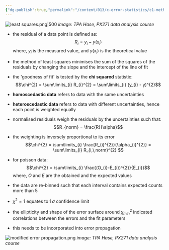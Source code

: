 ```yaml
---
{"dg-publish":true,"permalink":"/content/013/c-error-statistics/c1-method-of-least-squares/","noteIcon":"1","created":"2025-08-21T10:05:44.525+01:00","updated":"2025-08-21T10:42:20.893+01:00"}
---
```


![least squares.png|500](/img/user/pics/least%20squares.png)
*image: TPA Hase, PX271 data analysis course*

- the residual of a data point is defined as:
$$R_{i} = y_{i} - y(x_{i})$$
	where, $y_{i}$ is the measured value, and $y(x_{i})$ is the theoretical value

- the method of least squares minimises the sum of the squares of the residuals by changing the slope and the intercept of the line of fit
- the 'goodness of fit' is tested by the **chi squared** statistic:
$$\chi^{2} = \sum\limits_{i} R_{i}^{2} = \sum\limits_{i} (y_{i} - y)^{2}$$
- **homoscedastic data** refers to data with the same uncertainties
- **heteroscedastic data** refers to data with different uncertainties, hence each point is weighted equally
- normalised residuals weigh the residuals by the uncertainties such that:
$$R_{norm} = \frac{R}{\alpha}$$
- the weighting is inversely proportional to its error
$$\chi^{2} = \sum\limits_{i} \frac{R_{i}^{2}}{\alpha_{i}^{2}} = \sum\limits_{i} R_{i,\,norm}^{2} $$

- for poisson data:
$$\chi^{2} = \sum\limits_{i} \frac{(O_{i}-E_{i})^{2}}{E_{i}}$$
	where, $O$ and $E$ are the obtained and the expected values
- the data are re-binned such that each interval contains expected counts more than 5

- $\chi^{2} = 1$ equates to $1\,\sigma$ confidence limit
- the ellipticity and shape of the error surface around $\chi^{2}_{min}$ indicated correlations between the errors and the fit parameters
- this needs to be incorporated into error propagation

![modified error propagation.png](/img/user/pics/modified%20error%20propagation.png)
*image: TPA Hase, PX271 data analysis course*
